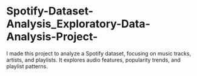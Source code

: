 # Spotify-Dataset-Analysis_Exploratory-Data-Analysis-Project-
I made this project to analyze a Spotify dataset, focusing on music tracks, artists, and playlists. It explores audio features, popularity trends, and playlist patterns.
